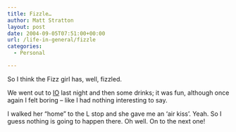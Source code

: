 ```yaml
---
title: Fizzle…
author: Matt Stratton
layout: post
date: 2004-09-05T07:51:00+00:00
url: /life-in-general/fizzle
categories:
  - Personal

---
```

So I think the Fizz girl has, well, fizzled.

We went out to [IO][1] last night and then some drinks; it was fun, although once again I felt boring &#8211; like I had nothing interesting to say.

I walked her &#8220;home&#8221; to the L stop and she gave me an &#8216;air kiss&#8217;. Yeah. So I guess nothing is going to happen there. Oh well. On to the next one!

 [1]: http://www.improvolympic.com
